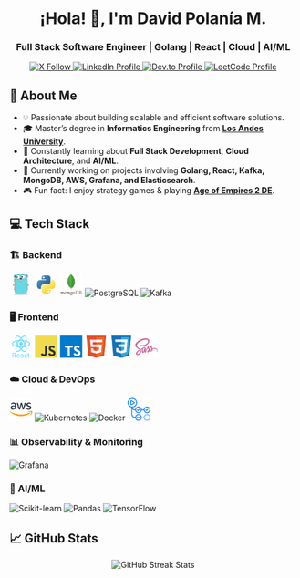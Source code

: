 <h1 align="center">¡Hola! 👋, I'm David Polanía M.</h1>
<h3 align="center">Full Stack Software Engineer | Golang | React | Cloud | AI/ML</h3>

<p align="center">
  <a href="https://x.com/davidpolme" target="blank">
    <img src="https://img.shields.io/badge/-X-000000?style=for-the-badge&logoColor=white" alt="X Follow" />
  </a>
  <a href="https://linkedin.com/in/davidpolme" target="blank">
    <img src="https://img.shields.io/badge/-LinkedIn-blue?style=for-the-badge&logo=linkedin" alt="LinkedIn Profile" />
  </a>
  <a href="https://dev.to/davidpolme" target="blank">
    <img src="https://img.shields.io/badge/-DEV.to-black?style=for-the-badge&logo=dev.to" alt="Dev.to Profile" />
  </a>
  <a href="https://leetcode.com/u/davidpolme/" target="blank">
    <img src="https://img.shields.io/badge/-LeetCode-FFA116?style=for-the-badge&logo=leetcode&logoColor=white" alt="LeetCode Profile" />
  </a>
</p>


## 🚀 About Me
- 💡 Passionate about building scalable and efficient software solutions.
- 🎓 Master’s degree in **Informatics Engineering** from [**Los Andes University**](https://www.uniandes.edu.co/).
- 🌱 Constantly learning about **Full Stack Development**, **Cloud Architecture**, and **AI/ML**.
- 🔭 Currently working on projects involving **Golang, React, Kafka, MongoDB, AWS, Grafana, and Elasticsearch**.
- 🎮 Fun fact: I enjoy strategy games & playing [**Age of Empires 2 DE**](https://www.aoe2insights.com/user/1231262/).

## 💻 Tech Stack
### 🏗️ Backend
<p align="left">
  <img src="https://raw.githubusercontent.com/devicons/devicon/master/icons/go/go-original.svg" alt="Golang" width="40" height="40"/> 
  <img src="https://raw.githubusercontent.com/devicons/devicon/master/icons/python/python-original.svg" alt="Python" width="40" height="40"/>
  <img src="https://raw.githubusercontent.com/devicons/devicon/master/icons/mongodb/mongodb-original-wordmark.svg" alt="MongoDB" width="40" height="40"/>
  <img src="https://www.vectorlogo.zone/logos/postgresql/postgresql-icon.svg" alt="PostgreSQL" width="40" height="40"/>
  <img src="https://www.vectorlogo.zone/logos/apache_kafka/apache_kafka-icon.svg" alt="Kafka" width="40" height="40"/>
</p>

### 🖥️ Frontend
<p align="left">
  <img src="https://raw.githubusercontent.com/devicons/devicon/master/icons/react/react-original-wordmark.svg" alt="React.js" width="40" height="40"/> 
  <img src="https://raw.githubusercontent.com/devicons/devicon/master/icons/javascript/javascript-original.svg" alt="JavaScript" width="40" height="40"/>
  <img src="https://raw.githubusercontent.com/devicons/devicon/master/icons/typescript/typescript-original.svg" alt="TypeScript" width="40" height="40"/>
  <img src="https://raw.githubusercontent.com/devicons/devicon/master/icons/html5/html5-original.svg" alt="HTML5" width="40" height="40"/> 
  <img src="https://raw.githubusercontent.com/devicons/devicon/master/icons/css3/css3-original.svg" alt="CSS3" width="40" height="40"/>
  <img src="https://raw.githubusercontent.com/devicons/devicon/master/icons/sass/sass-original.svg" alt="Sass" width="40" height="40"/>
</p>

### ☁️ Cloud & DevOps
<p align="left">
  <img src="https://raw.githubusercontent.com/devicons/devicon/master/icons/amazonwebservices/amazonwebservices-original-wordmark.svg" alt="AWS" width="40" height="40"/>
  <img src="https://www.vectorlogo.zone/logos/kubernetes/kubernetes-icon.svg" alt="Kubernetes" width="40" height="40"/>
  <img src="https://www.vectorlogo.zone/logos/docker/docker-icon.svg" alt="Docker" width="40" height="40"/>
  <img src="https://raw.githubusercontent.com/devicons/devicon/master/icons/githubactions/githubactions-original.svg" alt="GitHub Actions" width="40" height="40"/>
</p>

### 📊 Observability & Monitoring
<p align="left">
  <img src="https://www.vectorlogo.zone/logos/grafana/grafana-icon.svg" alt="Grafana" width="40" height="40"/>
</p>

### 🤖 AI/ML
<p align="left">
  <img src="https://upload.wikimedia.org/wikipedia/commons/0/05/Scikit_learn_logo_small.svg" alt="Scikit-learn" width="40" height="40"/>
  <img src="https://pandas.pydata.org/static/img/pandas_mark.svg" alt="Pandas" width="40" height="40"/>
  <img src="https://upload.wikimedia.org/wikipedia/commons/2/2d/Tensorflow_logo.svg" alt="TensorFlow" width="40" height="40"/>
</p>

## 📈 GitHub Stats
<p align="center">
  <img src="https://github-readme-streak-stats.herokuapp.com/?user=davidpolme&theme=react&hide_border=true" alt="GitHub Streak Stats" />
  <br />
</p>
